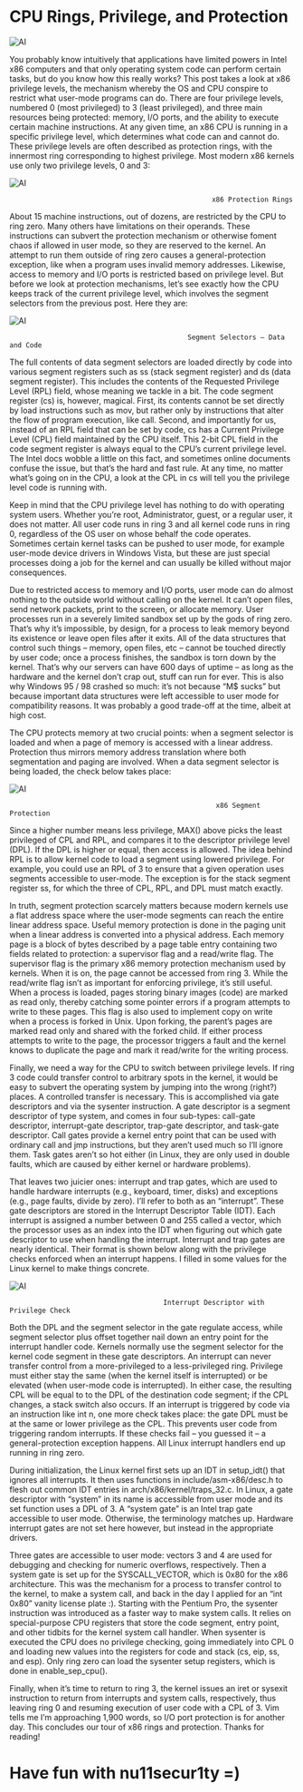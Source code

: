 # CPU Rings, Privilege, and Protection
![AI](https://github.com/nu11secur1ty/CPU_Rings_Privilege_and_Protection/blob/master/photo/633px-Priv_rings.svg.png)



You probably know intuitively that applications have limited powers in Intel x86 computers and that only operating system code can perform certain tasks, but do you know how this really works? This post takes a look at x86 privilege levels, the mechanism whereby the OS and CPU conspire to restrict what user-mode programs can do. There are four privilege levels, numbered 0 (most privileged) to 3 (least privileged), and three main resources being protected: memory, I/O ports, and the ability to execute certain machine instructions. At any given time, an x86 CPU is running in a specific privilege level, which determines what code can and cannot do. These privilege levels are often described as protection rings, with the innermost ring corresponding to highest privilege. Most modern x86 kernels use only two privilege levels, 0 and 3:


![AI](https://github.com/nu11secur1ty/CPU_Rings_Privilege_and_Protection/blob/master/photo/x86rings.png)

                                                      x86 Protection Rings

About 15 machine instructions, out of dozens, are restricted by the CPU to ring zero. Many others have limitations on their operands. These instructions can subvert the protection mechanism or otherwise foment chaos if allowed in user mode, so they are reserved to the kernel. An attempt to run them outside of ring zero causes a general-protection exception, like when a program uses invalid memory addresses. Likewise, access to memory and I/O ports is restricted based on privilege level. But before we look at protection mechanisms, let’s see exactly how the CPU keeps track of the current privilege level, which involves the segment selectors from the previous post. Here they are: 

![AI](https://github.com/nu11secur1ty/CPU_Rings_Privilege_and_Protection/blob/master/photo/segmentSelectorDataAndCode.png)

                                                Segment Selectors – Data and Code

The full contents of data segment selectors are loaded directly by code into various segment registers such as ss (stack segment register) and ds (data segment register). This includes the contents of the Requested Privilege Level (RPL) field, whose meaning we tackle in a bit. The code segment register (cs) is, however, magical. First, its contents cannot be set directly by load instructions such as mov, but rather only by instructions that alter the flow of program execution, like call. Second, and importantly for us, instead of an RPL field that can be set by code, cs has a Current Privilege Level (CPL) field maintained by the CPU itself. This 2-bit CPL field in the code segment register is always equal to the CPU’s current privilege level. The Intel docs wobble a little on this fact, and sometimes online documents confuse the issue, but that’s the hard and fast rule. At any time, no matter what’s going on in the CPU, a look at the CPL in cs will tell you the privilege level code is running with.

Keep in mind that the CPU privilege level has nothing to do with operating system users. Whether you’re root, Administrator, guest, or a regular user, it does not matter. All user code runs in ring 3 and all kernel code runs in ring 0, regardless of the OS user on whose behalf the code operates. Sometimes certain kernel tasks can be pushed to user mode, for example user-mode device drivers in Windows Vista, but these are just special processes doing a job for the kernel and can usually be killed without major consequences.

Due to restricted access to memory and I/O ports, user mode can do almost nothing to the outside world without calling on the kernel. It can’t open files, send network packets, print to the screen, or allocate memory. User processes run in a severely limited sandbox set up by the gods of ring zero. That’s why it’s impossible, by design, for a process to leak memory beyond its existence or leave open files after it exits. All of the data structures that control such things – memory, open files, etc – cannot be touched directly by user code; once a process finishes, the sandbox is torn down by the kernel. That’s why our servers can have 600 days of uptime – as long as the hardware and the kernel don’t crap out, stuff can run for ever. This is also why Windows 95 / 98 crashed so much: it’s not because “M$ sucks” but because important data structures were left accessible to user mode for compatibility reasons. It was probably a good trade-off at the time, albeit at high cost.

The CPU protects memory at two crucial points: when a segment selector is loaded and when a page of memory is accessed with a linear address. Protection thus mirrors memory address translation where both segmentation and paging are involved. When a data segment selector is being loaded, the check below takes place: 


![AI](https://github.com/nu11secur1ty/CPU_Rings_Privilege_and_Protection/blob/master/photo/segmentProtection.png)



                                                       x86 Segment Protection

Since a higher number means less privilege, MAX() above picks the least privileged of CPL and RPL, and compares it to the descriptor privilege level (DPL). If the DPL is higher or equal, then access is allowed. The idea behind RPL is to allow kernel code to load a segment using lowered privilege. For example, you could use an RPL of 3 to ensure that a given operation uses segments accessible to user-mode. The exception is for the stack segment register ss, for which the three of CPL, RPL, and DPL must match exactly.

In truth, segment protection scarcely matters because modern kernels use a flat address space where the user-mode segments can reach the entire linear address space. Useful memory protection is done in the paging unit when a linear address is converted into a physical address. Each memory page is a block of bytes described by a page table entry containing two fields related to protection: a supervisor flag and a read/write flag. The supervisor flag is the primary x86 memory protection mechanism used by kernels. When it is on, the page cannot be accessed from ring 3. While the read/write flag isn’t as important for enforcing privilege, it’s still useful. When a process is loaded, pages storing binary images (code) are marked as read only, thereby catching some pointer errors if a program attempts to write to these pages. This flag is also used to implement copy on write when a process is forked in Unix. Upon forking, the parent’s pages are marked read only and shared with the forked child. If either process attempts to write to the page, the processor triggers a fault and the kernel knows to duplicate the page and mark it read/write for the writing process.

Finally, we need a way for the CPU to switch between privilege levels. If ring 3 code could transfer control to arbitrary spots in the kernel, it would be easy to subvert the operating system by jumping into the wrong (right?) places. A controlled transfer is necessary. This is accomplished via gate descriptors and via the sysenter instruction. A gate descriptor is a segment descriptor of type system, and comes in four sub-types: call-gate descriptor, interrupt-gate descriptor, trap-gate descriptor, and task-gate descriptor. Call gates provide a kernel entry point that can be used with ordinary call and jmp instructions, but they aren’t used much so I’ll ignore them. Task gates aren’t so hot either (in Linux, they are only used in double faults, which are caused by either kernel or hardware problems).

That leaves two juicier ones: interrupt and trap gates, which are used to handle hardware interrupts (e.g., keyboard, timer, disks) and exceptions (e.g., page faults, divide by zero). I’ll refer to both as an “interrupt”. These gate descriptors are stored in the Interrupt Descriptor Table (IDT). Each interrupt is assigned a number between 0 and 255 called a vector, which the processor uses as an index into the IDT when figuring out which gate descriptor to use when handling the interrupt. Interrupt and trap gates are nearly identical. Their format is shown below along with the privilege checks enforced when an interrupt happens. I filled in some values for the Linux kernel to make things concrete. 



![AI](https://github.com/nu11secur1ty/CPU_Rings_Privilege_and_Protection/blob/master/photo/interruptDescriptorWithPrivilegeCheck.png)


                                          Interrupt Descriptor with Privilege Check

Both the DPL and the segment selector in the gate regulate access, while segment selector plus offset together nail down an entry point for the interrupt handler code. Kernels normally use the segment selector for the kernel code segment in these gate descriptors. An interrupt can never transfer control from a more-privileged to a less-privileged ring. Privilege must either stay the same (when the kernel itself is interrupted) or be elevated (when user-mode code is interrupted). In either case, the resulting CPL will be equal to to the DPL of the destination code segment; if the CPL changes, a stack switch also occurs. If an interrupt is triggered by code via an instruction like int n, one more check takes place: the gate DPL must be at the same or lower privilege as the CPL. This prevents user code from triggering random interrupts. If these checks fail – you guessed it – a general-protection exception happens. All Linux interrupt handlers end up running in ring zero.

During initialization, the Linux kernel first sets up an IDT in setup_idt() that ignores all interrupts. It then uses functions in include/asm-x86/desc.h to flesh out common IDT entries in arch/x86/kernel/traps_32.c. In Linux, a gate descriptor with “system” in its name is accessible from user mode and its set function uses a DPL of 3. A “system gate” is an Intel trap gate accessible to user mode. Otherwise, the terminology matches up. Hardware interrupt gates are not set here however, but instead in the appropriate drivers.

Three gates are accessible to user mode: vectors 3 and 4 are used for debugging and checking for numeric overflows, respectively. Then a system gate is set up for the SYSCALL_VECTOR, which is 0x80 for the x86 architecture. This was the mechanism for a process to transfer control to the kernel, to make a system call, and back in the day I applied for an “int 0x80” vanity license plate :). Starting with the Pentium Pro, the sysenter instruction was introduced as a faster way to make system calls. It relies on special-purpose CPU registers that store the code segment, entry point, and other tidbits for the kernel system call handler. When sysenter is executed the CPU does no privilege checking, going immediately into CPL 0 and loading new values into the registers for code and stack (cs, eip, ss, and esp). Only ring zero can load the sysenter setup registers, which is done in enable_sep_cpu().

Finally, when it’s time to return to ring 3, the kernel issues an iret or sysexit instruction to return from interrupts and system calls, respectively, thus leaving ring 0 and resuming execution of user code with a CPL of 3. Vim tells me I’m approaching 1,900 words, so I/O port protection is for another day. This concludes our tour of x86 rings and protection. Thanks for reading!



# Have fun with nu11secur1ty =)

